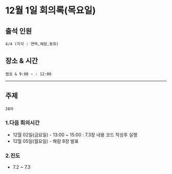 # **12월 1일 회의록(목요일)**

## **출석 인원**
```
4/4 (지각 : 연택,해람,동휘)
```

## **장소 & 시간**
```
랩실 & 9:00 ~ : 12:00
```
---
## **주제**
```
28차
```

### **1.다음 회의시간**
- 12월 02일(금요일) - 13:00 ~ 15:00 : 7.3장 내용 코드 작성후 실행
- 12월 05일(월요일) - 해람 8장 발표

### **2.진도**
- 7.2 ~ 7.3